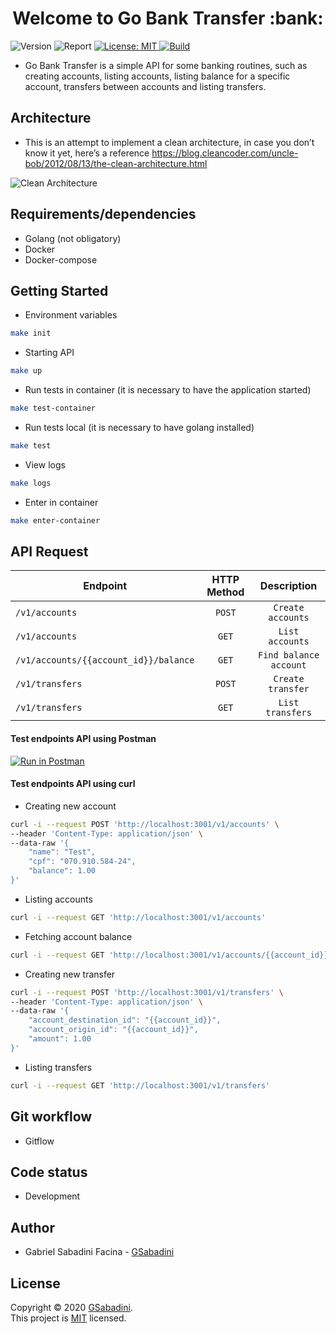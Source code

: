 <h1 align="center">Welcome to Go Bank Transfer :bank:</h1>
<p>
  <img alt="Version" src="https://img.shields.io/badge/version-1.4.0-blue.svg?cacheSeconds=2592000" />
  <img alt="Report" src="https://goreportcard.com/badge/github.com/GSabadini/go-bank-transfer" />
  <a href="#" target="_blank">
    <img alt="License: MIT" src="https://img.shields.io/badge/License-MIT-yellow.svg" />
  </a>
  <a href="https://travis-ci.org/github/GSabadini/go-bank-transfer" target="_blank">
    <img alt="Build" src="https://travis-ci.org/GSabadini/go-bank-transfer.svg?branch=master" />
  </a>
</p>

- Go Bank Transfer is a simple API for some banking routines, such as creating accounts, listing accounts, listing balance for a specific account, transfers between accounts and listing transfers.

## Architecture
-  This is an attempt to implement a clean architecture, in case you don’t know it yet, here’s a reference https://blog.cleancoder.com/uncle-bob/2012/08/13/the-clean-architecture.html

![Clean Architecture](cleanarch.png)

## Requirements/dependencies
- Golang (not obligatory)
- Docker
- Docker-compose

## Getting Started

- Environment variables

```sh
make init
```

- Starting API

```sh
make up
```

- Run tests in container (it is necessary to have the application started)

```sh
make test-container
```

- Run tests local (it is necessary to have golang installed)

```sh
make test
```

- View logs

```sh
make logs
```

- Enter in container

```sh
make enter-container
```

## API Request

| Endpoint        | HTTP Method           | Description       |
| --------------- | :---------------------: | :-----------------: |
| `/v1/accounts` | `POST`                | `Create accounts` |
| `/v1/accounts` | `GET`                 | `List accounts`   |
| `/v1/accounts/{{account_id}}/balance`   | `GET`                |    `Find balance account` |
| `/v1/transfers`| `POST`                | `Create transfer` |
| `/v1/transfers`| `GET`                 | `List transfers`  |

#### Test endpoints API using Postman

[![Run in Postman](https://run.pstmn.io/button.svg)](https://app.getpostman.com/run-collection/6f08b3fd0e5eb169f75a)

#### Test endpoints API using curl

- Creating new account

```bash
curl -i --request POST 'http://localhost:3001/v1/accounts' \
--header 'Content-Type: application/json' \
--data-raw '{
    "name": "Test",
    "cpf": "070.910.584-24",
    "balance": 1.00
}'
```

- Listing accounts

```bash
curl -i --request GET 'http://localhost:3001/v1/accounts'
```

- Fetching account balance

```bash
curl -i --request GET 'http://localhost:3001/v1/accounts/{{account_id}}/balance'
```

- Creating new transfer

```bash
curl -i --request POST 'http://localhost:3001/v1/transfers' \
--header 'Content-Type: application/json' \
--data-raw '{
	"account_destination_id": "{{account_id}}",
	"account_origin_id": "{{account_id}}",
	"amount": 1.00
}'
```

- Listing transfers

```bash
curl -i --request GET 'http://localhost:3001/v1/transfers'
```

## Git workflow
- Gitflow

## Code status
- Development

## Author
- Gabriel Sabadini Facina - [GSabadini](https://github.com/GSabadini)

## License
Copyright © 2020 [GSabadini](https://github.com/GSabadini).<br />
This project is [MIT](LICENSE) licensed.
